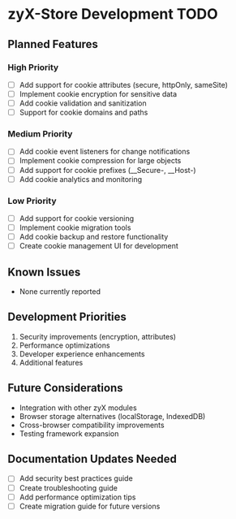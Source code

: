 # zyX-Store Development TODO

## Planned Features

### High Priority
- [ ] Add support for cookie attributes (secure, httpOnly, sameSite)
- [ ] Implement cookie encryption for sensitive data
- [ ] Add cookie validation and sanitization
- [ ] Support for cookie domains and paths

### Medium Priority
- [ ] Add cookie event listeners for change notifications
- [ ] Implement cookie compression for large objects
- [ ] Add support for cookie prefixes (__Secure-, __Host-)
- [ ] Add cookie analytics and monitoring

### Low Priority
- [ ] Add support for cookie versioning
- [ ] Implement cookie migration tools
- [ ] Add cookie backup and restore functionality
- [ ] Create cookie management UI for development

## Known Issues
- None currently reported

## Development Priorities
1. Security improvements (encryption, attributes)
2. Performance optimizations
3. Developer experience enhancements
4. Additional features

## Future Considerations
- Integration with other zyX modules
- Browser storage alternatives (localStorage, IndexedDB)
- Cross-browser compatibility improvements
- Testing framework expansion

## Documentation Updates Needed
- [ ] Add security best practices guide
- [ ] Create troubleshooting guide
- [ ] Add performance optimization tips
- [ ] Create migration guide for future versions 